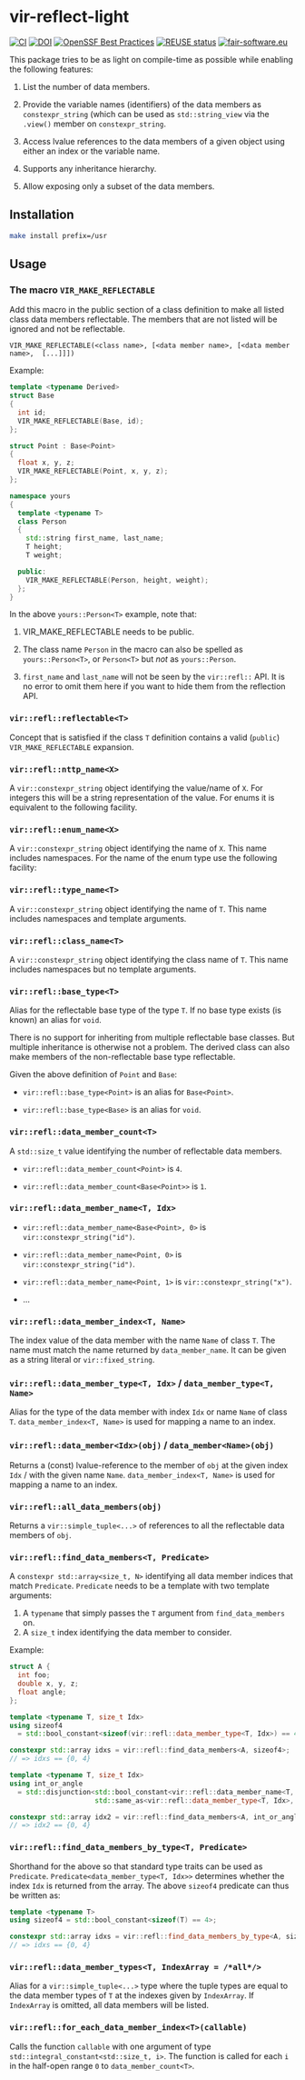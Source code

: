 # vir-reflect-light

[![CI](https://github.com/mattkretz/vir-reflect-light/actions/workflows/CI.yml/badge.svg)](https://github.com/mattkretz/vir-reflect-light/actions/workflows/CI.yml)
[![DOI](https://zenodo.org/badge/853507449.svg)](https://zenodo.org/doi/10.5281/zenodo.13762631)
[![OpenSSF Best Practices](https://www.bestpractices.dev/projects/9447/badge)](https://www.bestpractices.dev/projects/9447)
[![REUSE status](https://github.com/mattkretz/vir-reflect-light/actions/workflows/reuse.yml/badge.svg)](https://github.com/mattkretz/vir-reflect-light/actions/workflows/reuse.yml)
[![fair-software.eu](https://img.shields.io/badge/fair--software.eu-%E2%97%8F%20%20%E2%97%8F%20%20%E2%97%8B%20%20%E2%97%8F%20%20%E2%97%8F-yellow)](https://fair-software.eu)

This package tries to be as light on compile-time as possible while enabling 
the following features:

1. List the number of data members.

2. Provide the variable names (identifiers) of the data members as 
   `constexpr_string` (which can be used as `std::string_view` via the 
   `.view()` member on `constexpr_string`.

3. Access lvalue references to the data members of a given object using either 
   an index or the variable name.

4. Supports any inheritance hierarchy.

5. Allow exposing only a subset of the data members.

## Installation

```sh
make install prefix=/usr
```

## Usage

### The macro `VIR_MAKE_REFLECTABLE`

Add this macro in the public section of a class definition to make all listed 
class data members reflectable. The members that are not listed will be ignored 
and not be reflectable.

`VIR_MAKE_REFLECTABLE(<class name>, [<data member name>, [<data member name>, 
[...]]])`

Example:

```c++
template <typename Derived>
struct Base
{
  int id;
  VIR_MAKE_REFLECTABLE(Base, id);
};

struct Point : Base<Point>
{
  float x, y, z;
  VIR_MAKE_REFLECTABLE(Point, x, y, z);
};

namespace yours
{
  template <typename T>
  class Person
  {
    std::string first_name, last_name;
    T height;
    T weight;

  public:
    VIR_MAKE_REFLECTABLE(Person, height, weight);
  };
}
```

In the above `yours::Person<T>` example, note that:

1. VIR_MAKE_REFLECTABLE needs to be public.

2. The class name `Person` in the macro can also be spelled as 
   `yours::Person<T>`, or `Person<T>` but *not* as `yours::Person`.

3. `first_name` and `last_name` will not be seen by the `vir::refl::` API. It 
   is no error to omit them here if you want to hide them from the reflection 
   API.

### `vir::refl::reflectable<T>`

Concept that is satisfied if the class `T` definition contains a valid 
(`public`) `VIR_MAKE_REFLECTABLE` expansion.

### `vir::refl::nttp_name<X>`

A `vir::constexpr_string` object identifying the value/name of `X`. For 
integers this will be a string representation of the value. For enums it is 
equivalent to the following facility.

### `vir::refl::enum_name<X>`

A `vir::constexpr_string` object identifying the name of `X`. This name 
includes namespaces. For the name of the enum type use the following facility:

### `vir::refl::type_name<T>`

A `vir::constexpr_string` object identifying the name of `T`. This name 
includes namespaces and template arguments.

### `vir::refl::class_name<T>`

A `vir::constexpr_string` object identifying the class name of `T`. This name 
includes namespaces but no template arguments.

### `vir::refl::base_type<T>`

Alias for the reflectable base type of the type `T`. If no base type exists (is 
known) an alias for `void`.

There is no support for inheriting from multiple reflectable base classes. But 
multiple inheritance is otherwise not a problem. The derived class can also 
make members of the non-reflectable base type reflectable.

Given the above definition of `Point` and `Base`:

- `vir::refl::base_type<Point>` is an alias for `Base<Point>`.

- `vir::refl::base_type<Base>` is an alias for `void`.

### `vir::refl::data_member_count<T>`

A `std::size_t` value identifying the number of reflectable data members.

- `vir::refl::data_member_count<Point>` is `4`.

- `vir::refl::data_member_count<Base<Point>>` is `1`.

### `vir::refl::data_member_name<T, Idx>`

- `vir::refl::data_member_name<Base<Point>, 0>` is 
`vir::constexpr_string("id")`.

- `vir::refl::data_member_name<Point, 0>` is `vir::constexpr_string("id")`.

- `vir::refl::data_member_name<Point, 1>` is `vir::constexpr_string("x")`.

- ...

### `vir::refl::data_member_index<T, Name>`

The index value of the data member with the name `Name` of class `T`.
The name must match the name returned by `data_member_name`. It can be given as 
a string literal or `vir::fixed_string`.

### `vir::refl::data_member_type<T, Idx>` / `data_member_type<T, Name>`

Alias for the type of the data member with index `Idx` or name `Name` of class 
`T`. `data_member_index<T, Name>` is used for mapping a name to an index.

### `vir::refl::data_member<Idx>(obj)` / `data_member<Name>(obj)`

Returns a (const) lvalue-reference to the member of `obj` at the given index 
`Idx` / with the given name `Name`. `data_member_index<T, Name>` is used for 
mapping a name to an index.

### `vir::refl::all_data_members(obj)`

Returns a `vir::simple_tuple<...>` of references to all the reflectable data 
members of `obj`.

### `vir::refl::find_data_members<T, Predicate>`

A `constexpr std::array<size_t, N>` identifying all data member indices that 
match `Predicate`. `Predicate` needs to be a template with two template 
arguments:

1. A `typename` that simply passes the `T` argument from `find_data_members` 
   on.
2. A `size_t` index identifying the data member to consider.

Example:

```c++
struct A {
  int foo;
  double x, y, z;
  float angle;
};

template <typename T, size_t Idx>
using sizeof4
  = std::bool_constant<sizeof(vir::refl::data_member_type<T, Idx>) == 4>;

constexpr std::array idxs = vir::refl::find_data_members<A, sizeof4>;
// => idxs == {0, 4}

template <typename T, size_t Idx>
using int_or_angle
  = std::disjunction<std::bool_constant<vir::refl::data_member_name<T, Idx> == "angle">,
                     std::same_as<vir::refl::data_member_type<T, Idx>, int>>;

constexpr std::array idx2 = vir::refl::find_data_members<A, int_or_angle>;
// => idx2 == {0, 4}
```

### `vir::refl::find_data_members_by_type<T, Predicate>`

Shorthand for the above so that standard type traits can be used as 
`Predicate`. `Predicate<data_member_type<T, Idx>>` determines whether the index 
`Idx` is returned from the array. The above `sizeof4` predicate can thus be 
written as:

```c++
template <typename T>
using sizeof4 = std::bool_constant<sizeof(T) == 4>;

constexpr std::array idxs = vir::refl::find_data_members_by_type<A, sizeof4>;
// => idxs == {0, 4}
```

### `vir::refl::data_member_types<T, IndexArray = /*all*/>`

Alias for a `vir::simple_tuple<...>` type where the tuple types are equal to 
the data member types of `T` at the indexes given by `IndexArray`. If 
`IndexArray` is omitted, all data members will be listed.

### `vir::refl::for_each_data_member_index<T>(callable)`

Calls the function `callable` with one argument of type 
`std::integral_constant<std::size_t, i>`. The function is called for each `i` 
in the half-open range `0` to `data_member_count<T>`.
